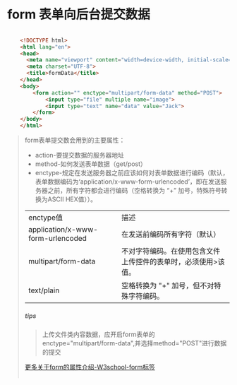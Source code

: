 form 表单向后台提交数据
=====================

```html
	
	<!DOCTYPE html>
	<html lang="en">
	<head>
	  <meta name="viewport" content="width=device-width, initial-scale=1, maximum-scale=1, user-scalable=no">
	  <meta charset="UTF-8">
	  <title>formData</title>
	</head>
	<body>
		<form action="" enctype="multipart/form-data" method="POST">
			<input type="file" multiple name="image">
			<input type="text" name="data" value="Jack">
		</form>
	</body>
	</html>

```

> form表单提交数会用到的主要属性：
> 
> * action-要提交数据的服务器地址
> * method-如何发送表单数据（get/post）
> * enctype-规定在发送服务器之前应该如何对表单数据进行编码（默认，表单数据编码为‘application/x-www-form-urlencoded’，即在发送服务器之前，所有字符都会进行编码（空格转换为 “+” 加号，特殊符号转换为ASCII HEX值））。
> 
> <table>
>	<tr>
>		<td>enctype值</td>
>		<td>描述</td>
>	</tr>
>	<tr>
>		<td>application/x-www-form-urlencoded</td>
>		<td>在发送前编码所有字符（默认）</td>
>	</tr>
>	<tr>
>		<td>multipart/form-data</td>
>		<td>不对字符编码。在使用包含文件上传控件的表单时，必须使用>该值。</td>
>	</tr>
>	<tr>
>		<td>text/plain</td>
>		<td>空格转换为 "+" 加号，但不对特殊字符编码。</td>
>	</tr>
> <table>

##### tips
> 上传文件类内容数据，应开启form表单的 enctype="multipart/form-data",并选择method="POST"进行数据的提交
>
[更多关于form的属性介绍-W3school-form标签](http://www.w3school.com.cn/tags/tag_form.asp)

